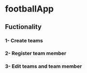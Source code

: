 # footballApp

## Fuctionality
  ### 1- Create teams
  ### 2- Register team member
  ### 3- Edit teams and team member
